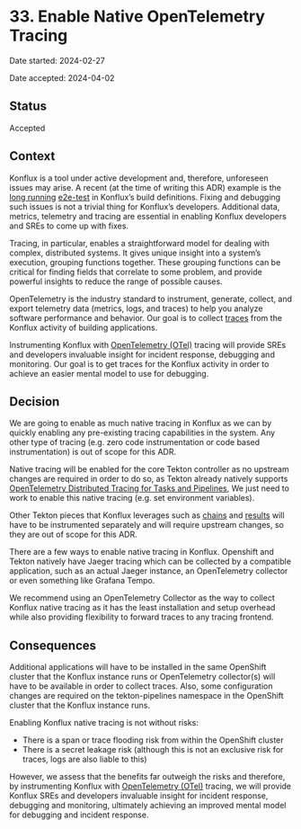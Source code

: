 # 33. Enable Native OpenTelemetry Tracing

Date started: 2024-02-27

Date accepted: 2024-04-02

## Status

Accepted

## Context

Konflux is a tool under active development and, therefore, unforeseen issues may arise. A recent (at the time of writing this ADR) example is the [long running](https://github.com/redhat-appstudio/build-definitions/pull/856/checks?check_run_id=22307468968) [e2e-test](https://github.com/redhat-appstudio/build-definitions/blob/main/.tekton/tasks/e2e-test.yaml) in Konflux’s build definitions. Fixing and debugging such issues is not a trivial thing for Konflux’s developers. Additional data, metrics, telemetry and tracing are essential in enabling Konflux developers and SREs to come up with fixes.

Tracing, in particular, enables a straightforward model for dealing with complex, distributed systems. It gives unique insight into a system’s execution, grouping functions together. These grouping functions can be critical for finding fields that correlate to some problem, and provide powerful insights to reduce the range of possible causes.

OpenTelemetry is the industry standard to instrument, generate, collect, and export telemetry data (metrics, logs, and traces) to help you analyze software performance and behavior. Our goal is to collect [traces](https://opentelemetry.io/docs/concepts/signals/traces/) from the Konflux activity of building applications.

Instrumenting Konflux with [OpenTelemetry (OTel)](https://opentelemetry.io/docs/) tracing will provide SREs and developers invaluable insight for incident response, debugging and monitoring. Our goal is to get traces for the Konflux activity in order to achieve an easier mental model to use for debugging.

## Decision

We are going to enable as much native tracing in Konflux as we can by quickly enabling any pre-existing tracing capabilities in the system. Any other type of tracing (e.g. zero code instrumentation or code based instrumentation) is out of scope for this ADR.

Native tracing will be enabled for the core Tekton controller as no upstream changes are required in order to do so, as Tekton  already natively supports [OpenTelemetry Distributed Tracing for Tasks and Pipelines](https://github.com/tektoncd/community/blob/main/teps/0124-distributed-tracing-for-tasks-and-pipelines.md), We just need to work to enable this native tracing (e.g. set environment variables).

Other Tekton pieces that Konflux leverages such as [chains](https://tekton.dev/docs/chains/) and [results](https://tekton.dev/docs/results/) will have to be instrumented separately and will require upstream changes, so they are out of scope for this ADR.

There are a few ways to enable native tracing in Konflux. Openshift and Tekton natively have Jaeger tracing which can be collected by a compatible application, such as an actual Jaeger instance, an OpenTelemetry collector or even something like Grafana Tempo.

We recommend using an OpenTelemetry Collector as the way to collect Konflux native tracing as it has the least installation and setup overhead while also providing flexibility to forward traces to any tracing frontend.

## Consequences

Additional applications will have to be installed in the same OpenShift cluster that the Konflux instance runs or OpenTelemetry collector(s) will have to be available in order to collect traces. Also, some configuration changes are required on the tekton-pipelines namespace in the OpenShift cluster that the Konflux instance runs.

Enabling Konflux native tracing is not without risks:
- There is a span or trace flooding risk from within the OpenShift cluster
- There is a secret leakage risk (although this is not an exclusive risk for traces, logs are also liable to this)

However, we assess that the benefits far outweigh the risks and therefore, by instrumenting Konflux with [OpenTelemetry (OTel)](https://opentelemetry.io/docs/) tracing, we will provide Konflux SREs and developers invaluable insight for incident response, debugging and monitoring, ultimately achieving an improved mental model for debugging and incident response.
